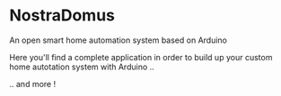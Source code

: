# NostraDomus
An open smart home automation system based on Arduino

Here you'll find a complete application in order to build up your custom home autotation system with Arduino ..

.. and more !


